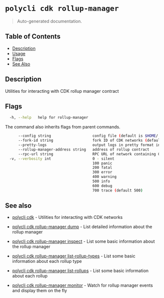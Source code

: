 # `polycli cdk rollup-manager`

> Auto-generated documentation.

## Table of Contents

- [Description](#description)
- [Usage](#usage)
- [Flags](#flags)
- [See Also](#see-also)

## Description

Utilities for interacting with CDK rollup manager contract

## Flags

```bash
  -h, --help   help for rollup-manager
```

The command also inherits flags from parent commands.

```bash
      --config string                   config file (default is $HOME/.polygon-cli.yaml)
      --fork-id string                  fork ID of CDK networks (default "12")
      --pretty-logs                     output logs in pretty format instead of JSON (default true)
      --rollup-manager-address string   address of rollup contract
      --rpc-url string                  RPC URL of network containing CDK contracts (default "http://localhost:8545")
  -v, --verbosity int                   0 - silent
                                        100 panic
                                        200 fatal
                                        300 error
                                        400 warning
                                        500 info
                                        600 debug
                                        700 trace (default 500)
```

## See also

- [polycli cdk](polycli_cdk.md) - Utilities for interacting with CDK networks
- [polycli cdk rollup-manager dump](polycli_cdk_rollup-manager_dump.md) - List detailed information about the rollup manager

- [polycli cdk rollup-manager inspect](polycli_cdk_rollup-manager_inspect.md) - List some basic information about the rollup manager

- [polycli cdk rollup-manager list-rollup-types](polycli_cdk_rollup-manager_list-rollup-types.md) - List some basic information about each rollup type

- [polycli cdk rollup-manager list-rollups](polycli_cdk_rollup-manager_list-rollups.md) - List some basic information about each rollup

- [polycli cdk rollup-manager monitor](polycli_cdk_rollup-manager_monitor.md) - Watch for rollup manager events and display them on the fly

